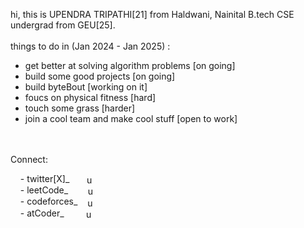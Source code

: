 <!--
*ud1-t/ud1-t* is a ✨ special ✨ repository because its README.md (this file) appears on your GitHub profile.

Here are some ideas to get you started:

* 🔭 I’m currently working on ...
* 🌱 I’m currently learning ...
* 👯 I’m looking to collaborate on ...
* 🤔 I’m looking for help with ...
* 💬 Ask me about ...
* 📫 How to reach me: ...
* 😄 Pronouns: ...
* ⚡ Fun fact: ...
-->

hi, this is UPENDRA TRIPATHI[21] from Haldwani, Nainital B.tech CSE undergrad from GEU[25].<br><br>
things to do in (Jan 2024 - Jan 2025) :
* get better at solving algorithm problems [on going]
* build some good projects [on going]
* build byteBout [working on it]
* foucs on physical fitness [hard]
* touch some grass [harder]
* join a cool team and make cool stuff [open to work]
  <br><br><br>



Connect:
<p>
 ‎  ‎  ‎  ‎ - twitter[X]_ ‎  ‎  ‎  ‎ ‎   ‎ <a href="https://twitter.com/ud1tsocial" target="blank"><img align="center" src="https://raw.githubusercontent.com/rahuldkjain/github-profile-readme-generator/master/src/images/icons/Social/twitter.svg" alt="ud1tsocial" height="16" width="16" /></a><br>
 ‎  ‎  ‎  ‎ - leetCode_ ‎  ‎  ‎  ‎ ‎   ‎  ‎ <a href="https://leetcode.com/uditpudit" target="blank"><img align="center" src="https://upload.wikimedia.org/wikipedia/commons/thumb/a/ab/LeetCode_logo_white_no_text.svg/1200px-LeetCode_logo_white_no_text.svg.png" alt="uditpudit" height="16" width="14" /></a><br>
 ‎  ‎  ‎  ‎ - codeforces_ ‎  ‎  ‎ <a href="https://codeforces.com/profile/uditpudit" target="blank"><img align="center" src="https://cdn.iconscout.com/icon/free/png-256/free-code-forces-3521352-2944796.png?f=webp" alt="uditpudit" height="16" width="14" /></a><br>
 ‎  ‎  ‎  ‎ - atCoder_ ‎  ‎  ‎  ‎  ‎ ‎  ‎   ‎ <a href="https://atcoder.jp/users/uditpudit" target="blank"><img align="center" src="https://user-images.githubusercontent.com/63050133/151978916-3b2ea906-152e-4e09-b2ed-250c08498b6d.png" alt="uditpudit" height="16" width="16" /></a>
</p>
